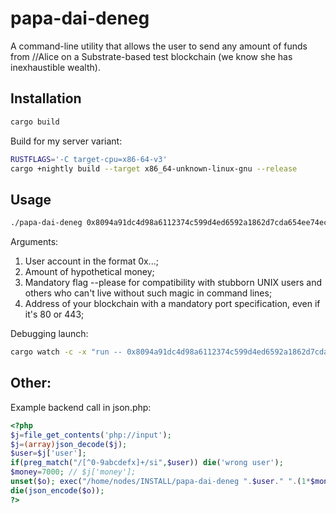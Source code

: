 # papa-dai-deneg

A command-line utility that allows the user to send any amount of funds from //Alice on a Substrate-based test blockchain (we know she has inexhaustible wealth).

## Installation

```bash
cargo build
```
Build for my server variant:

```bash
RUSTFLAGS='-C target-cpu=x86-64-v3'
cargo +nightly build --target x86_64-unknown-linux-gnu --release
```
## Usage

```bash
./papa-dai-deneg 0x8094a91dc4d98a6112374c599d4ed6592a1862d7cda654ee74ecb649ca427a4c 10000 --please wss://node-shave.zymologia.fi:443
```

Arguments:

1. User account in the format 0x...;
2. Amount of hypothetical money;
3. Mandatory flag --please for compatibility with stubborn UNIX users and others who can't live without such magic in command lines;
4. Address of your blockchain with a mandatory port specification, even if it's 80 or 443;

Debugging launch:

```bash
cargo watch -c -x "run -- 0x8094a91dc4d98a6112374c599d4ed6592a1862d7cda654ee74ecb649ca427a4c 10000 --please wss://node-shave.zymologia.fi:443"

```

## Other:

Example backend call in json.php:

```php
<?php
$j=file_get_contents('php://input');
$j=(array)json_decode($j);
$user=$j['user'];
if(preg_match("/[^0-9abcdefx]+/si",$user)) die('wrong user');
$money=7000; // $j['money'];
unset($o); exec("/home/nodes/INSTALL/papa-dai-deneg ".$user." ".(1*$money)." --please wss://node-shave.zymologia.fi:443 2>&1",$o);
die(json_encode($o));
?>
```
